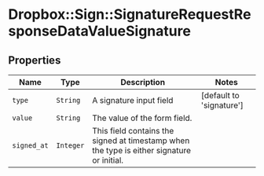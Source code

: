# Dropbox::Sign::SignatureRequestResponseDataValueSignature



## Properties

| Name | Type | Description | Notes |
| ---- | ---- | ----------- | ----- |
| `type` | ```String``` |  A signature input field  |  [default to 'signature'] |
| `value` | ```String``` |  The value of the form field.  |  |
| `signed_at` | ```Integer``` |  This field contains the signed at timestamp when the type is either signature or initial.  |  |

